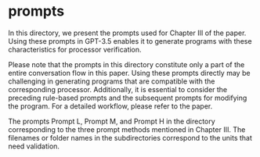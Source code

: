 # prompts

In this directory, we present the prompts used for Chapter III of the paper. Using these prompts in GPT-3.5 enables it to generate programs with these characteristics for processor verification.

Please note that the prompts in this directory constitute only a part of the entire conversation flow in this paper.  Using these prompts directly may be challenging in generating programs that are compatible with the corresponding processor.  Additionally, it is essential to consider the preceding rule-based prompts and the subsequent prompts for modifying the program.  For a detailed workflow, please refer to the paper.

The prompts Prompt L, Prompt M, and Prompt H in the directory corresponding to the three prompt methods mentioned in Chapter Ⅲ. The filenames or folder names in the subdirectories correspond to the units that need validation.
